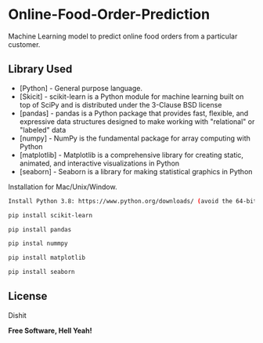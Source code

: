 # Online-Food-Order-Prediction

Machine Learning model to predict online food orders from a particular customer.

## Library Used

- [Python] - General purpose language.
- [Skicit] -  scikit-learn is a Python module for machine learning built on top of SciPy and is distributed under the 3-Clause BSD license
- [pandas] - pandas is a Python package that provides fast, flexible, and expressive data structures designed to make working with "relational" or "labeled" data 
- [numpy] - NumPy is the fundamental package for array computing with Python
- [matplotlib] - Matplotlib is a comprehensive library for creating static, animated, and interactive visualizations in Python
- [seaborn] - Seaborn is a library for making statistical graphics in Python







Installation for Mac/Unix/Window.

```sh
Install Python 3.8: https://www.python.org/downloads/ (avoid the 64-bit versions)

pip install scikit-learn

pip install pandas

pip instal nummpy

pip install matplotlib

pip install seaborn


```


## License

Dishit

**Free Software, Hell Yeah!**

[//]: # (These are reference links used in the body of this note and get stripped out when the markdown processor does its job. There is no need to format nicely because it shouldn't be seen. Thanks SO - http://stackoverflow.com/questions/4823468/store-comments-in-markdown-syntax)

   [dill]: <https://github.com/joemccann/dillinger>
   [git-repo-url]: <https://github.com/joemccann/dillinger.git>
   [john gruber]: <http://daringfireball.net>
   [df1]: <http://daringfireball.net/projects/markdown/>
   [markdown-it]: <https://github.com/markdown-it/markdown-it>
   [Ace Editor]: <http://ace.ajax.org>
   [node.js]: <http://nodejs.org>
   [Twitter Bootstrap]: <http://twitter.github.com/bootstrap/>
   [jQuery]: <http://jquery.com>
   [@tjholowaychuk]: <http://twitter.com/tjholowaychuk>
   [express]: <http://expressjs.com>
   [AngularJS]: <http://angularjs.org>
   [Gulp]: <http://gulpjs.com>


